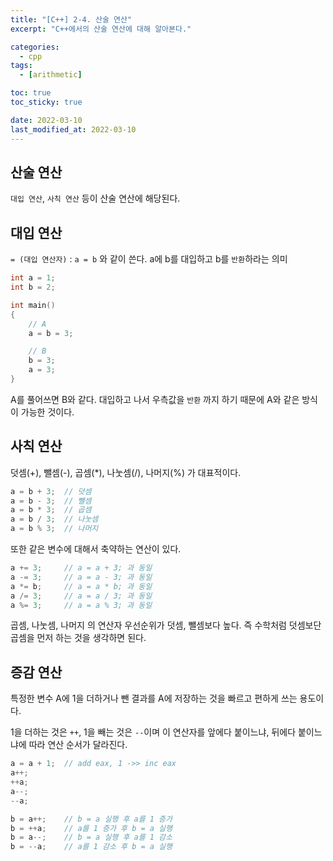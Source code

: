 ```yaml
---
title: "[C++] 2-4. 산술 연산"
excerpt: "C++에서의 산술 연산에 대해 알아본다."

categories:
  - cpp
tags:
  - [arithmetic]

toc: true
toc_sticky: true

date: 2022-03-10
last_modified_at: 2022-03-10
---
```


## 산술 연산
`대입 연산`, `사칙 연산` 등이 산술 연산에 해당된다. 


## 대입 연산
`= (대입 연산자)` : `a = b` 와 같이 쓴다. a에 b를 대입하고 b를 `반환`하라는 의미
```cpp
int a = 1;
int b = 2;

int main()
{
    // A
    a = b = 3;

    // B
    b = 3;
    a = 3;
}
```

A를 풀어쓰면 B와 같다. 대입하고 나서 우측값을 `반환` 까지 하기 때문에 A와 같은 방식이 가능한 것이다.

## 사칙 연산
덧셈(+), 뺄셈(-), 곱셈(*), 나눗셈(/), 나머지(%) 가 대표적이다.
```cpp
a = b + 3;  // 덧셈
a = b - 3;  // 뺄셈
a = b * 3;  // 곱셈
a = b / 3;  // 나눗셈
a = b % 3;  // 나머지
```

또한 같은 변수에 대해서 축약하는 연산이 있다.
```cpp
a += 3;     // a = a + 3; 과 동일
a -= 3;     // a = a - 3; 과 동일
a *= b;     // a = a * b; 과 동일
a /= 3;     // a = a / 3; 과 동일
a %= 3;     // a = a % 3; 과 동일
```

곱셈, 나눗셈, 나머지 의 연산자 우선순위가 덧셈, 뺄셈보다 높다. 즉 수학처럼 덧셈보단 곱셈을 먼저 하는 것을 생각하면 된다.


## 증감 연산
특정한 변수 A에 1을 더하거나 뺀 결과를 A에 저장하는 것을 빠르고 편하게 쓰는 용도이다.

1을 더하는 것은 `++`, 1을 빼는 것은 `--`이며 이 연산자를 앞에다 붙이느냐, 뒤에다 붙이느냐에 따라 연산 순서가 달라진다.
```cpp
a = a + 1;  // add eax, 1 ->> inc eax
a++;
++a;
a--;
--a;

b = a++;    // b = a 실행 후 a를 1 증가
b = ++a;    // a를 1 증가 후 b = a 실행
b = a--;    // b = a 실행 후 a를 1 감소
b = --a;    // a를 1 감소 후 b = a 실행
```